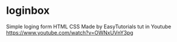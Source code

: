 # loginbox
 Simple loging form HTML CSS
Made by EasyTutorials tut in Youtube 
https://www.youtube.com/watch?v=OWNxUVnY3pg
